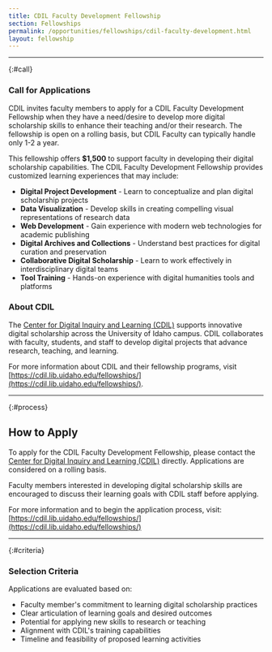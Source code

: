 ```yaml
---
title: CDIL Faculty Development Fellowship
section: Fellowships
permalink: /opportunities/fellowships/cdil-faculty-development.html
layout: fellowship
---
```


---

{:#call}
### Call for Applications

CDIL invites faculty members to apply for a CDIL Faculty Development Fellowship when they have a need/desire to develop more digital scholarship skills to enhance their teaching and/or their research. The fellowship is open on a rolling basis, but CDIL Faculty can typically handle only 1-2 a year. 

This fellowship offers **$1,500** to support faculty in developing their digital scholarship capabilities. The CDIL Faculty Development Fellowship provides customized learning experiences that may include:

- **Digital Project Development** - Learn to conceptualize and plan digital scholarship projects
- **Data Visualization** - Develop skills in creating compelling visual representations of research data
- **Web Development** - Gain experience with modern web technologies for academic publishing
- **Digital Archives and Collections** - Understand best practices for digital curation and preservation
- **Collaborative Digital Scholarship** - Learn to work effectively in interdisciplinary digital teams
- **Tool Training** - Hands-on experience with digital humanities tools and platforms

### About CDIL

The [Center for Digital Inquiry and Learning (CDIL)](https://cdil.lib.uidaho.edu/) supports innovative digital scholarship across the University of Idaho campus. CDIL collaborates with faculty, students, and staff to develop digital projects that advance research, teaching, and learning.

For more information about CDIL and their fellowship programs, visit [https://cdil.lib.uidaho.edu/fellowships/](https://cdil.lib.uidaho.edu/fellowships/).

---

{:#process}
## How to Apply

To apply for the CDIL Faculty Development Fellowship, please contact the [Center for Digital Inquiry and Learning (CDIL)](https://cdil.lib.uidaho.edu/) directly. Applications are considered on a rolling basis.

Faculty members interested in developing digital scholarship skills are encouraged to discuss their learning goals with CDIL staff before applying.

For more information and to begin the application process, visit: [https://cdil.lib.uidaho.edu/fellowships/](https://cdil.lib.uidaho.edu/fellowships/)

---

{:#criteria}
### Selection Criteria

Applications are evaluated based on:

- Faculty member's commitment to learning digital scholarship practices
- Clear articulation of learning goals and desired outcomes
- Potential for applying new skills to research or teaching
- Alignment with CDIL's training capabilities
- Timeline and feasibility of proposed learning activities

